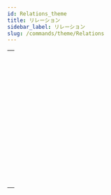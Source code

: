 ```yaml
---
id: Relations_theme
title: リレーション
sidebar_label: リレーション
slug: /commands/theme/Relations
---
```


|                                                                                                                     |
| ------------------------------------------------------------------------------------------------------------------- |
| [<!-- INCLUDE #_command_.CREATE RELATED ONE.Syntax -->](../../commands-legacy/create-related-one.md)<br/>           |
| [<!-- INCLUDE #_command_.GET AUTOMATIC RELATIONS.Syntax -->](../../commands-legacy/get-automatic-relations.md)<br/> |
| [<!-- INCLUDE #_command_.GET FIELD RELATION.Syntax -->](../../commands-legacy/get-field-relation.md)<br/>           |
| [<!-- INCLUDE #_command_.OLD RELATED MANY.Syntax -->](../../commands-legacy/old-related-many.md)<br/>               |
| [<!-- INCLUDE #_command_.OLD RELATED ONE.Syntax -->](../../commands-legacy/old-related-one.md)<br/>                 |
| [<!-- INCLUDE #_command_.RELATE MANY.Syntax -->](../../commands-legacy/relate-many.md)<br/>                         |
| [<!-- INCLUDE #_command_.RELATE MANY SELECTION.Syntax -->](../../commands-legacy/relate-many-selection.md)<br/>     |
| [<!-- INCLUDE #_command_.RELATE ONE.Syntax -->](../../commands-legacy/relate-one.md)<br/>                           |
| [<!-- INCLUDE #_command_.RELATE ONE SELECTION.Syntax -->](../../commands-legacy/relate-one-selection.md)<br/>       |
| [<!-- INCLUDE #_command_.SAVE RELATED ONE.Syntax -->](../../commands-legacy/save-related-one.md)<br/>               |
| [<!-- INCLUDE #_command_.SET AUTOMATIC RELATIONS.Syntax -->](../../commands-legacy/set-automatic-relations.md)<br/> |
| [<!-- INCLUDE #_command_.SET FIELD RELATION.Syntax -->](../../commands-legacy/set-field-relation.md)<br/>           |
